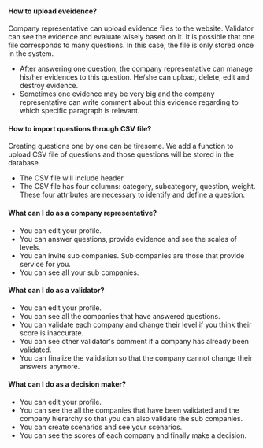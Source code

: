 #### How to upload eveidence?
Company representative can upload evidence files to the website. Validator can see the evidence and evaluate wisely based on it. It is possible that one file corresponds to many questions. In this case, the file is only stored once in the system.
- After answering one question, the company representative can manage his/her evidences to this question. He/she can upload, delete, edit and destroy evidence.
- Sometimes one evidence may be very big and the company representative can write comment about this evidence regarding to which specific paragraph is relevant.


#### How to import questions through CSV file?
Creating questions one by one can be tiresome. We add a function to upload CSV file of questions and those questions will be stored in the database.
- The CSV file will include header.
- The CSV file has four columns: category, subcategory, question, weight. These four attributes are necessary to identify and define a question.

#### What can I do as a company representative?
- You can edit your profile.
- You can answer questions, provide evidence and see the scales of levels.
- You can invite sub companies. Sub companies are those that provide service for you.
- You can see all your sub companies.

#### What can I do as a validator?
- You can edit your profile.
- You can see all the companies that have answered questions.
- You can validate each company and change their level if you think their score is inaccurate.
- You can see other validator's comment if a company has already been validated.
- You can finalize the validation so that the company cannot change their answers anymore.

#### What can I do as a decision maker?
- You can edit your profile.
- You can see the all the companies that have been validated and the company hierarchy so that you can also validate the sub companies.
- You can create scenarios and see your scenarios.
- You can see the scores of each company and finally make a decision.
